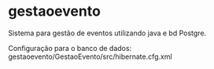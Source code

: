 # gestaoevento

Sistema para gestão de eventos utilizando java e bd Postgre.

Configuração para o banco de dados: gestaoevento/GestaoEvento/src/hibernate.cfg.xml
